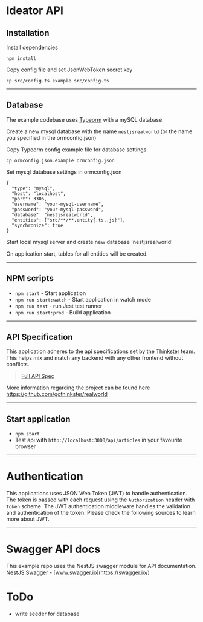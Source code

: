 # Ideator API

## Installation

Install dependencies

    npm install

Copy config file and set JsonWebToken secret key

    cp src/config.ts.example src/config.ts

---

## Database

The example codebase uses [Typeorm](http://typeorm.io/) with a mySQL database.

Create a new mysql database with the name `nestjsrealworld` (or the name you specified in the ormconfig.json)

Copy Typeorm config example file for database settings

    cp ormconfig.json.example ormconfig.json

Set mysql database settings in ormconfig.json

    {
      "type": "mysql",
      "host": "localhost",
      "port": 3306,
      "username": "your-mysql-username",
      "password": "your-mysql-password",
      "database": "nestjsrealworld",
      "entities": ["src/**/**.entity{.ts,.js}"],
      "synchronize": true
    }

Start local mysql server and create new database 'nestjsrealworld'

On application start, tables for all entities will be created.

---

## NPM scripts

- `npm start` - Start application
- `npm run start:watch` - Start application in watch mode
- `npm run test` - run Jest test runner
- `npm run start:prod` - Build application

---

## API Specification

This application adheres to the api specifications set by the [Thinkster](https://github.com/gothinkster) team. This helps mix and match any backend with any other frontend without conflicts.

> [Full API Spec](https://github.com/gothinkster/realworld/tree/master/api)

More information regarding the project can be found here https://github.com/gothinkster/realworld

---

## Start application

- `npm start`
- Test api with `http://localhost:3000/api/articles` in your favourite browser

---

# Authentication

This applications uses JSON Web Token (JWT) to handle authentication. The token is passed with each request using the `Authorization` header with `Token` scheme. The JWT authentication middleware handles the validation and authentication of the token. Please check the following sources to learn more about JWT.

---

# Swagger API docs

This example repo uses the NestJS swagger module for API documentation. [NestJS Swagger](https://github.com/nestjs/swagger) - [www.swagger.io](https://swagger.io/)

# ToDo

- write seeder for database
